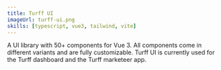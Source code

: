 ```yaml
---
title: Turff UI
imageUrl: turff-ui.png
skills: [typescript, vue3, tailwind, vite]
---
```


A UI library with 50+ components for Vue 3. All components come in different variants and are fully customizable.
Turff UI is currently used for the Turff dashboard and the Turff marketeer app.
